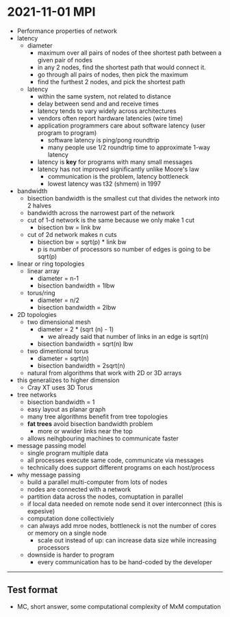 # 2021-11-01 MPI

* Performance properties of network
* latency   
  * diameter
    * maximum over all pairs of nodes of thee shortest path between a given pair of nodes
    * in any 2 nodes, find the shortest path that would connect it.
    * go through all pairs of nodes, then pick the maximum
    * find the furthest 2 nodes, and pick the shortest path
  * latency
    * within the same system, not related to distance
    * delay between send and and receive times
    * latency tends to vary widely across architectures
    * vendors often report hardware latencies (wire time)
    * application programmers care about software latency (user program to program)
      * software latency is ping/pong roundtrip
      * many people use 1/2 roundtrip time to approximate 1-way latency
    * latency is **key** for programs with many small messages
    * latency has not improved significantly unlike Moore's law
      * communication is the problem, latency bottleneck
      * lowest latency was t32 (shmem) in 1997
* bandwidth
  * bisection bandwidth is the smallest cut that divides the network into 2 halves
  * bandwidth across the narrowest part of the network
  * cut of 1-d network is the same because we only make 1 cut
    * bisection bw = link bw
  * cut of 2d network makes n cuts 
    * bisection bw = sqrt(p) * link bw
    * p is number of processors so number of edges is going to be sqrt(p)
* linear or ring topologies
  * linear array
    * diameter = n-1
    * bisection bandwidth = 1lbw 
  * torus/ring
    * diameter = n/2
    * bisection bandwidth = 2lbw 
* 2D topologies
  * two dimensional mesh
    * diameter = 2 * (sqrt (n) - 1)
      * we already said that number of links in an edge is sqrt(n)
    * bisection bandwidth = sqrt(n) lbw
  * two dimentional torus
    * diameter = sqrt(n)
    * bisection bandwidth = 2sqrt(n) 
  * natural from algorithms that work with 2D or 3D arrays
* this generalizes to higher dimension
  * Cray XT uses 3D Torus
* tree networks
  * bisection bandwidth = 1
  * easy layout as planar graph
  * many tree algorithms benefit from tree topologies
  * **fat trees** avoid bisection bandwidth problem
    * more or wwider links near the top
  * allows neihgbouring machines to communicate faster
* message passing model
  * single program multiple data
  * all processes execute same code, communicate via messages
  * technically does support different programs on each host/process
* why message passing
  * build a parallel multi-computer from lots of nodes
  * nodes are connected with a network
  * partition data across the nodes, comuptation in parallel
  * if local data needed on remote node send it over interconnect (this is expesive)
  * computation done collectiviely
  * can always add mroe nodes, bottleneck is not the number of cores or memory on a single node
    * scale out instead of up: can increase data size while increasing processors
  * downside is harder to program
    * every communication has to be hand-coded by the developer
---

## Test format
* MC, short answer, some computational complexity of MxM computation